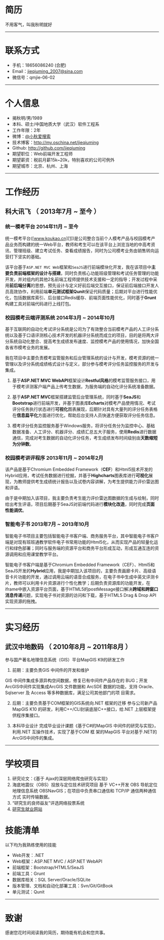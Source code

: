 # 简历
不用客气，叫我秋明就好


---


# 联系方式


- 手机：18656086240 (合肥)
- Email：jieqiuming_2007@sina.com 
- 微信号：qmjie-06-02

---

# 个人信息

 - 揭秋明/男/1989 
 - 本科、硕士/中国地质大学（武汉）软件工程系 
 - 工作年限：2年
 - 微博：[@小秋爱搜索](http://weibo.com/2459242834) 
 - 技术博客：http://my.oschina.net/jieqiuming
 - Github: http://github.com/jieqiuming 
 - 期望职位：Web前端开发工程师
 - 期望薪资：税前月薪15k~20k，特别喜欢的公司可例外
 - 期望城市：北京、杭州、上海

---

# 工作经历


## 科大讯飞 （ 2013年7月 ~ 至今 ）

### 统一模考平台 2014年11月 ~ 至今
统一模考平台([www.koukao.cn][1])是公司整合当前个人模考产品与校园模考产品业务而构建的统一Web平台，教师和考生可以在该平台上浏览当地的中高考资讯、管理班级、建立考试任务、查看成绩报告，同时为公司模考业务由销售转向运营打下坚实的基础。

该平台基于```ASP.NET MVC Web```框架和```SeaJS```进行前端模块化开发，我在该项目中**主要负责前端框架的设计与搭建**，同时负责核心功能班级管理和考试任务管理的功能开发，并对组内的其他2名前端工程师提供技术支援和一定的指导；开发过程中采用**前后端分离**的思想，预先设计与定义好前后端交互接口，保证前后端接口开发人员高效协作，利用前端**单元测试框架Qunit**保证代码质量；后期对平台进行性能优化，包括数据库索引、后台接口Redis缓存、前端页面性能优化，同时基于**Grunt**构建工具对前端代码进行上线打包。


### 校园模考云端评测系统 2014年3月 ~ 2014年10月
基于互联网的自动化考试评分系统是公司为了有效整合当前模考产品的人工评分系统以及基于口语评测核心技术开发的机器评分系统而成立的项目，目的是将两大评分系统自动化整合、提高考生成绩发布速度、监控模考产品的使用情况，加快全国各省市模考业务的发展。

我在项目中主要负责模考监管服务和后台管理系统的设计与开发，模考资源的统一管理以及评分系统成绩格式设计与定义，部分参与模考评分任务监控服务的开发与集成。

1. 基于**ASP.NET MVC WebAPI**框架设计**Restful风格**的模考监管服务接口，用于模考评测客户端产品上传考生数据，为服务端的自动化评分系统准备数据。

2. 基于**ASP.NET MVC**框架搭建监管后台管理系统，同时基于**SeaJS**和**Bootstrap**进行前端开发，并基于图表库**Echarts**对模考产品使用情况、考试评分任务执行状态进行**可视化**图表展现，后期针对具有大量列的评分任务表格在**信息扁平化**方面进行优化，帮助后台支持人员快速方便获取评分任务信息。

3. 模考评分任务监控服务基于Windows服务，将评分任务分为监控中心、基础数据准备、人工评分、机器评分、成绩汇总五大子服务，使用**Redis**进行数据通信，完成对考生数据的自动化评分任务，考生成绩发布时间级别由**天数缩短为分钟数**。


### 校园模考讲评程序 2013年11月 ~ 2014年2月

该产品是基于Chromium Embedded Framework（**CEF**）和Html5技术开发的Hybrid应用，考试任务数据进行挖掘，并基于**Highcharts**图表库进行**可视化**展现，为教师提供考生成绩统计报告以及试卷内容讲解，为考生提供能力评价雷达图和评语。

由于是中期加入该项目，我主要负责考生能力评价雷达图数据的生成与绘制，同时给出考生评语，项目后期基于SeaJS对前端代码进行**模块化改造**，同时完成**页面性能调优**。

### 智能电子书 2013年7月 ~ 2013年10月

智能电子书项目主要包括智能电子书客户端、商务服务平台，其中智能电子书客户端是对现有班班通教学软件电子书常用功能的Html5化，从而实现产品的轻量化运行和绿色部署；同时与服务端的资源平台和商务平台形成互动，形成互通互连的资源调用和应用课堂教学平台。

智能电子书客户端是基于Chromium Embedded Framework（CEF）、Html5和SeaJS开发的**Hybrid**应用，我是中期加入该项目的，主要负责画廊卡片、高级语音卡片功能的开发，通过调用云端的语音合成服务，在电子书中生成中英文评测卡片，教师可以利用卡片资源进行个性化教学；后期负责资源库的功能开发，在iframe中嵌入资源平台页面，基于HTML5的postMessage接口解决**跨域和跨窗口消息传递**问题，实现电子书对资源的访问和下载，基于HTML5 Drag & Drop API实现资源的拖拽。

---

# 实习经历

## 武汉中地数码 （ 2010年8月 ~ 2011年8月 ）

参与国产著名地理信息系统（GIS）平台MapGIS K9的研发工作 
1. 前期：主要负责GIS 中间件的开发和维护 

GIS 中间件集成多源异构空间数据，修复已有中间件产品存在的 BUG；开发ArcGIS中间件实现集成ArcGIS
文件数据和 ArcSDE 数据的功能，支持 Oracle、Sqlserver 及 Access 等多种数据库，满足公司其他部门的项
目需求。 

2. 后期：主要负责基于COM框架的GIS系统向.NET 框架的迁移 
参与公司新产品MapGIS K10 的研发，利用C++/CLI封装底层C++接口，给.NET 上层框架提供程序集接口。  

3. 本科毕业设计 
完成毕业设计课题《基于C#的MapGIS 中间件的研究与实现》，利用.NET 互操作技术，实现了基于COM 框
架的MapGIS 平台对基于.NET的 ArcGIS中间件的集成。

---

# 学校项目

1. 研究论文：《基于 Ajax的深层网络爬虫研究与实现》
2. 海底地震仪（OBS）投放与定位技术研究项目
基于 VC++开发 OBS 导航定位地理信息系统 OBSNavGIS；在项目中负责串口通信和 TCP/IP 通信两种通信方式
实时传输数据。
3. “研究生的良师益友”评选网络投票系统
4. [研究生就业网站][2]

# 技能清单


以下均为我熟练使用的技能

- Web开发：.NET
- Web框架：ASP.NET MVC / ASP.NET WebAPI
- 前端框架：Bootstrap/HTML5/SeaJS
- 前端工具：Grunt
- 数据库相关：SQL Server/Oracle/SQLite
- 版本管理、文档和自动化部署工具：Svn/Git/GitBook
- 单元测试：Qunit


---

# 致谢
感谢您花时间阅读我的简历，期待能有机会和您共事。

[1]: http://www.koukao.cn/
[2]: http://yjsjy.cug.edu.cn/

